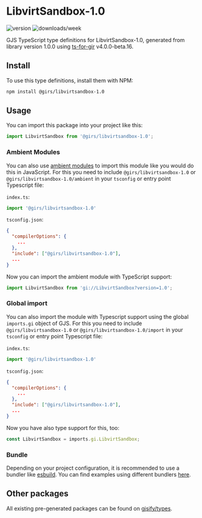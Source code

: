 
# LibvirtSandbox-1.0

![version](https://img.shields.io/npm/v/@girs/libvirtsandbox-1.0)
![downloads/week](https://img.shields.io/npm/dw/@girs/libvirtsandbox-1.0)


GJS TypeScript type definitions for LibvirtSandbox-1.0, generated from library version 1.0.0 using [ts-for-gir](https://github.com/gjsify/ts-for-gir) v4.0.0-beta.16.


## Install

To use this type definitions, install them with NPM:
```bash
npm install @girs/libvirtsandbox-1.0
```

## Usage

You can import this package into your project like this:
```ts
import LibvirtSandbox from '@girs/libvirtsandbox-1.0';
```

### Ambient Modules

You can also use [ambient modules](https://github.com/gjsify/ts-for-gir/tree/main/packages/cli#ambient-modules) to import this module like you would do this in JavaScript.
For this you need to include `@girs/libvirtsandbox-1.0` or `@girs/libvirtsandbox-1.0/ambient` in your `tsconfig` or entry point Typescript file:

`index.ts`:
```ts
import '@girs/libvirtsandbox-1.0'
```

`tsconfig.json`:
```json
{
  "compilerOptions": {
    ...
  },
  "include": ["@girs/libvirtsandbox-1.0"],
  ...
}
```

Now you can import the ambient module with TypeScript support: 

```ts
import LibvirtSandbox from 'gi://LibvirtSandbox?version=1.0';
```

### Global import

You can also import the module with Typescript support using the global `imports.gi` object of GJS.
For this you need to include `@girs/libvirtsandbox-1.0` or `@girs/libvirtsandbox-1.0/import` in your `tsconfig` or entry point Typescript file:

`index.ts`:
```ts
import '@girs/libvirtsandbox-1.0'
```

`tsconfig.json`:
```json
{
  "compilerOptions": {
    ...
  },
  "include": ["@girs/libvirtsandbox-1.0"],
  ...
}
```

Now you have also type support for this, too:

```ts
const LibvirtSandbox = imports.gi.LibvirtSandbox;
```

### Bundle

Depending on your project configuration, it is recommended to use a bundler like [esbuild](https://esbuild.github.io/). You can find examples using different bundlers [here](https://github.com/gjsify/ts-for-gir/tree/main/examples).

## Other packages

All existing pre-generated packages can be found on [gjsify/types](https://github.com/gjsify/types).


